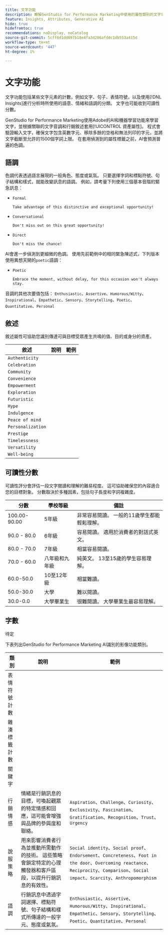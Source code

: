 ```yaml
---
title: 文字功能
description: 瞭解GenStudio for Performance Marketing中使用的屬性類別的文字功能。
feature: Insights, Attributes, Generative AI
hide: true
hidefromtoc: true
recommendations: noDisplay, noCatalog
source-git-commit: 5cff6d1dd097b18e4fa3d286afddc1db553a415d
workflow-type: tm+mt
source-wordcount: '447'
ht-degree: 1%

---
```


# 文字功能

文字功能包括某些文字元素的計數，例如文字、句子、表情符號，以及使用[!DNL Insights]進行分析時所使用的語意、情緒和語調的分類。 文字也可能收到可讀性分數。

GenStudio for Performance Marketing使用Adobe的AI和機器學習功能來學習文字，並根據關聯的文字音調和行銷敘述套用[!UICONTROL 資產屬性]。 程式會驗證輸入文字，確保文字包含英數字元、移除多餘的空格和無法列印的字元，並將文字截斷至允許的1500個字詞上限。 在套用偵測到的屬性標籤之前，AI會預測普遍的色調。

## 語調

色調代表透過語言展現的一般角色、態度或氣氛。 只要選擇字詞和標點符號、句子結構和樣式，就能改變訊息的語調。 例如，請考量下列使用三個基本音階的緊急訊息：

- `Formal`

  ```
  Take advantage of this distinctive and exceptional opportunity!
  ```

- `Conversational`

  ```
  Don't miss out on this great opportunity!
  ```

- `Direct`

  ```
  Don't miss the chance!
  ```

AI會進一步偵測到更細微的色調。 使用先前範例中的相同緊急陳述式，下列版本使用異想天開的`poetic`語調：

- `Poetic`

  ```
  Embrace the moment, without delay, for this occasion won't always stay.
  ```

音調的其他次要值包括： `Enthusiastic`、`Assertive`、`Humorous/Witty`、`Inspirational`、`Empathetic`、`Sensory`、`Storytelling`、`Poetic`、`Quantitative`、`Personal`

## 敘述

敘述屬性可協助您識別傳達可與目標受眾產生共鳴的值、目的或身分的資產。

| 敘述 | 說明 | 範例 |
| ----------------- | ----------- | ------- |
| `Authenticity` |             |         |
| `Celebration` |             |         |
| `Community` |             |         |
| `Convenience` |             |         |
| `Empowerment` |             |         |
| `Exploration` |             |         |
| `Futuristic` |             |         |
| `Hype` |             |         |
| `Indulgence` |             |         |
| `Peace of mind` |             |         |
| `Personalization` |             |         |
| `Prestige` |             |         |
| `Timelessness` |             |         |
| `Versatility` |             |         |
| `Well-being` |             |         |

## 可讀性分數

可讀性評分會評估一段文字閱讀和理解的難易程度。 這可協助確保您的內容適合您的目標對象。 分數取決於多種因素，包括句子長度和字詞複雜度。

| 分數 | 學校等級 | 備註 |
| ----------- | ------------------ | ------------------------------------------------------------------------- |
| 100.00-90.00 | 5年級 | 非常容易閱讀。 一般的11歲學生都能輕鬆理解。 |
| 90.0 - 80.0 | 6年級 | 容易閱讀。 適用於消費者的對話式英文。 |
| 80.0 - 70.0 | 7年級 | 相當容易閱讀。 |
| 70.0 - 60.0 | 八年級和九年級 | 純英文。 13至15歲的學生容易理解。 |
| 60.0-50.0 | 10至12年級 | 相當難讀。 |
| 50.0-30.0 | 大學 | 難以閱讀。 |
| 30.0-0.0 | 大學畢業生 | 很難閱讀。 大學畢業生最容易理解。 |

## 字數

待定

下表列出GenStudio for Performance Marketing AI識別的影像功能類別。

| 類別 | 說明 | 範例 |
| -------------------- | ------------- | --------------------- |
| 表情符號計數 |             |        |
| 雜湊標籤計數 |             |        |
| 關鍵字 |             |        |
| 行銷情感 | 情緒是行銷訊息的目標，可喚起觀眾的特定情感和回應，這可能會增強與品牌的參與度和聯絡。 | `Aspiration`、`Challenge`、`Curiosity`、`Exclusivity`、`Fascination`、`Gratification`、`Recognition`、`Trust`、`Urgency` |
| 說服策略 | 用來影響消費者行為並推動所需動作的技術。 這些策略會鎖定特定的心理觸發器和客戶區段，以提升行銷訊息的有效性。 | `Social identity`、`Social proof`、`Endorsement`、`Concreteness`、`Foot in the door`、`Overcoming reactance`、`Reciprocity`、`Comparison`、`Social impact`、`Scarcity`、`Anthropomorphism` |
| 語調 | 行銷訊息中透過字詞選擇、標點符號、句子結構和樣式所傳達的一般字元、態度或氣氛。 | `Enthusiastic`、`Assertive`、`Humorous/Witty`、`Inspirational`、`Empathetic`、`Sensory`、`Storytelling`、`Poetic`、`Quantitative`、`Personal` |
